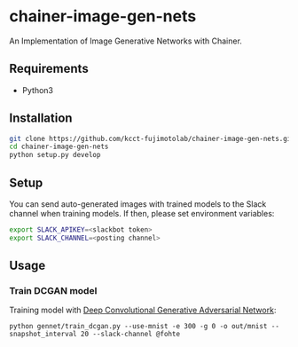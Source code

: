 # chainer-image-gen-nets
An Implementation of Image Generative Networks with Chainer.

## Requirements
- Python3

## Installation
```sh
git clone https://github.com/kcct-fujimotolab/chainer-image-gen-nets.git
cd chainer-image-gen-nets
python setup.py develop
```

## Setup
You can send auto-generated images with trained models to the Slack channel when training models.
If then, please set environment variables:
```sh
export SLACK_APIKEY=<slackbot token>
export SLACK_CHANNEL=<posting channel>
```

## Usage

### Train DCGAN model
Training model with [Deep Convolutional Generative Adversarial Network](https://arxiv.org/abs/1511.06434):
```
python gennet/train_dcgan.py --use-mnist -e 300 -g 0 -o out/mnist --snapshot_interval 20 --slack-channel @fohte
```
